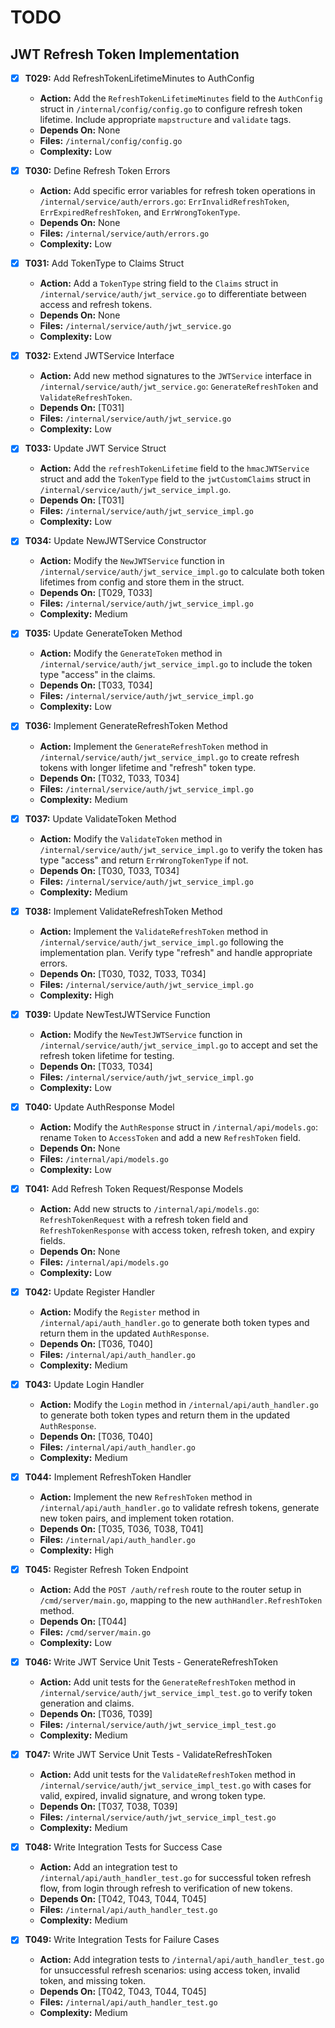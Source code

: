 # TODO

## JWT Refresh Token Implementation

- [x] **T029:** Add RefreshTokenLifetimeMinutes to AuthConfig
    - **Action:** Add the `RefreshTokenLifetimeMinutes` field to the `AuthConfig` struct in `/internal/config/config.go` to configure refresh token lifetime. Include appropriate `mapstructure` and `validate` tags.
    - **Depends On:** None
    - **Files:** `/internal/config/config.go`
    - **Complexity:** Low

- [x] **T030:** Define Refresh Token Errors
    - **Action:** Add specific error variables for refresh token operations in `/internal/service/auth/errors.go`: `ErrInvalidRefreshToken`, `ErrExpiredRefreshToken`, and `ErrWrongTokenType`.
    - **Depends On:** None
    - **Files:** `/internal/service/auth/errors.go`
    - **Complexity:** Low

- [x] **T031:** Add TokenType to Claims Struct
    - **Action:** Add a `TokenType` string field to the `Claims` struct in `/internal/service/auth/jwt_service.go` to differentiate between access and refresh tokens.
    - **Depends On:** None
    - **Files:** `/internal/service/auth/jwt_service.go`
    - **Complexity:** Low

- [x] **T032:** Extend JWTService Interface
    - **Action:** Add new method signatures to the `JWTService` interface in `/internal/service/auth/jwt_service.go`: `GenerateRefreshToken` and `ValidateRefreshToken`.
    - **Depends On:** [T031]
    - **Files:** `/internal/service/auth/jwt_service.go`
    - **Complexity:** Low

- [x] **T033:** Update JWT Service Struct
    - **Action:** Add the `refreshTokenLifetime` field to the `hmacJWTService` struct and add the `TokenType` field to the `jwtCustomClaims` struct in `/internal/service/auth/jwt_service_impl.go`.
    - **Depends On:** [T031]
    - **Files:** `/internal/service/auth/jwt_service_impl.go`
    - **Complexity:** Low

- [x] **T034:** Update NewJWTService Constructor
    - **Action:** Modify the `NewJWTService` function in `/internal/service/auth/jwt_service_impl.go` to calculate both token lifetimes from config and store them in the struct.
    - **Depends On:** [T029, T033]
    - **Files:** `/internal/service/auth/jwt_service_impl.go`
    - **Complexity:** Medium

- [x] **T035:** Update GenerateToken Method
    - **Action:** Modify the `GenerateToken` method in `/internal/service/auth/jwt_service_impl.go` to include the token type "access" in the claims.
    - **Depends On:** [T033, T034]
    - **Files:** `/internal/service/auth/jwt_service_impl.go`
    - **Complexity:** Low

- [x] **T036:** Implement GenerateRefreshToken Method
    - **Action:** Implement the `GenerateRefreshToken` method in `/internal/service/auth/jwt_service_impl.go` to create refresh tokens with longer lifetime and "refresh" token type.
    - **Depends On:** [T032, T033, T034]
    - **Files:** `/internal/service/auth/jwt_service_impl.go`
    - **Complexity:** Medium

- [x] **T037:** Update ValidateToken Method
    - **Action:** Modify the `ValidateToken` method in `/internal/service/auth/jwt_service_impl.go` to verify the token has type "access" and return `ErrWrongTokenType` if not.
    - **Depends On:** [T030, T033, T034]
    - **Files:** `/internal/service/auth/jwt_service_impl.go`
    - **Complexity:** Medium

- [x] **T038:** Implement ValidateRefreshToken Method
    - **Action:** Implement the `ValidateRefreshToken` method in `/internal/service/auth/jwt_service_impl.go` following the implementation plan. Verify type "refresh" and handle appropriate errors.
    - **Depends On:** [T030, T032, T033, T034]
    - **Files:** `/internal/service/auth/jwt_service_impl.go`
    - **Complexity:** High

- [x] **T039:** Update NewTestJWTService Function
    - **Action:** Modify the `NewTestJWTService` function in `/internal/service/auth/jwt_service_impl.go` to accept and set the refresh token lifetime for testing.
    - **Depends On:** [T033, T034]
    - **Files:** `/internal/service/auth/jwt_service_impl.go`
    - **Complexity:** Low

- [x] **T040:** Update AuthResponse Model
    - **Action:** Modify the `AuthResponse` struct in `/internal/api/models.go`: rename `Token` to `AccessToken` and add a new `RefreshToken` field.
    - **Depends On:** None
    - **Files:** `/internal/api/models.go`
    - **Complexity:** Low

- [x] **T041:** Add Refresh Token Request/Response Models
    - **Action:** Add new structs to `/internal/api/models.go`: `RefreshTokenRequest` with a refresh token field and `RefreshTokenResponse` with access token, refresh token, and expiry fields.
    - **Depends On:** None
    - **Files:** `/internal/api/models.go`
    - **Complexity:** Low

- [x] **T042:** Update Register Handler
    - **Action:** Modify the `Register` method in `/internal/api/auth_handler.go` to generate both token types and return them in the updated `AuthResponse`.
    - **Depends On:** [T036, T040]
    - **Files:** `/internal/api/auth_handler.go`
    - **Complexity:** Medium

- [x] **T043:** Update Login Handler
    - **Action:** Modify the `Login` method in `/internal/api/auth_handler.go` to generate both token types and return them in the updated `AuthResponse`.
    - **Depends On:** [T036, T040]
    - **Files:** `/internal/api/auth_handler.go`
    - **Complexity:** Medium

- [x] **T044:** Implement RefreshToken Handler
    - **Action:** Implement the new `RefreshToken` method in `/internal/api/auth_handler.go` to validate refresh tokens, generate new token pairs, and implement token rotation.
    - **Depends On:** [T035, T036, T038, T041]
    - **Files:** `/internal/api/auth_handler.go`
    - **Complexity:** High

- [x] **T045:** Register Refresh Token Endpoint
    - **Action:** Add the `POST /auth/refresh` route to the router setup in `/cmd/server/main.go`, mapping to the new `authHandler.RefreshToken` method.
    - **Depends On:** [T044]
    - **Files:** `/cmd/server/main.go`
    - **Complexity:** Low

- [x] **T046:** Write JWT Service Unit Tests - GenerateRefreshToken
    - **Action:** Add unit tests for the `GenerateRefreshToken` method in `/internal/service/auth/jwt_service_impl_test.go` to verify token generation and claims.
    - **Depends On:** [T036, T039]
    - **Files:** `/internal/service/auth/jwt_service_impl_test.go`
    - **Complexity:** Medium

- [x] **T047:** Write JWT Service Unit Tests - ValidateRefreshToken
    - **Action:** Add unit tests for the `ValidateRefreshToken` method in `/internal/service/auth/jwt_service_impl_test.go` with cases for valid, expired, invalid signature, and wrong token type.
    - **Depends On:** [T037, T038, T039]
    - **Files:** `/internal/service/auth/jwt_service_impl_test.go`
    - **Complexity:** Medium

- [x] **T048:** Write Integration Tests for Success Case
    - **Action:** Add an integration test to `/internal/api/auth_handler_test.go` for successful token refresh flow, from login through refresh to verification of new tokens.
    - **Depends On:** [T042, T043, T044, T045]
    - **Files:** `/internal/api/auth_handler_test.go`
    - **Complexity:** Medium

- [x] **T049:** Write Integration Tests for Failure Cases
    - **Action:** Add integration tests to `/internal/api/auth_handler_test.go` for unsuccessful refresh scenarios: using access token, invalid token, and missing token.
    - **Depends On:** [T042, T043, T044, T045]
    - **Files:** `/internal/api/auth_handler_test.go`
    - **Complexity:** Medium
